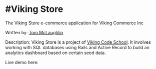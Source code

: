 #Viking Store
============

The Viking Store e-commerce application for Viking Commerce Inc

Written by: [Tom McLaughlin](http://github.com/tim5046)

Description: Viking Store is a project of [Viking Code School](http://vikingcodeschool.com).  It involves working with SQL databases using Rails and Active Record to build an analytics dashboard based on certain seed data.

Live demo here: